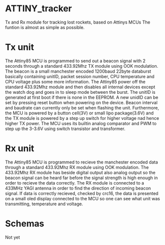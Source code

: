 # ATTINY_tracker
Tx and Rx module for tracking lost rockets, based on Attinys MCUs
The funtion is almost as simple as possible.

# Tx unit
The Attiny85 MCU is programmed to send out a beacon signal with 2 seconds through a standard 433.92Mhz TX module using OOK modulation.
The beacon is a small manchester encoded 1200baud 22byte databurst basically containing unitID, packet session number, CPU temperature and CPU voltage plus some more information. The Attiny85 power off the standard 433.92Mhz module and then disables all internal devices except the watch dog and goes in to sleep mode between the burst. The unitID is generated at first boot if there is none in the EEPROM. A new unidID can be set by pressing reset button when powering on the device. Beacon interval and baudrate can currently only be set when flashing the unit.
Furthermore, the MCU is powered by a button cell(3V) or small lipo package(3.6V) and the TX module is powered by a step up switch for higher voltage nad hence higher TX power. The MCU uses its builtin analog comparator and PWM to step up the 3-3.6V using switch transistor and transformer.

# Rx unit
The Attiny85 MCU is programmed to recieve the manchester encoded data through a standard 433.92Mhz RX module using OOK modulation.
The 433.92Mhz RX module has beside digital output also analog output so the beacon signal can be heard far before the signal strength is high enough in order to recieve the data correctly. The RX module is connected to a 433MHz YAGI antenna in order to find the direction of incoming beacon signal.
If data is correctly recieved, checked by crc16, the data is presented on a small oled display connected to the MCU so one can see what unit was transmitting, temperature and voltage.

# Schemas
Not yet
